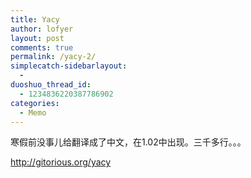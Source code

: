 ```yaml
---
title: Yacy
author: lofyer
layout: post
comments: true
permalink: /yacy-2/
simplecatch-sidebarlayout:
  - 
duoshuo_thread_id:
  - 1234836220387786902
categories:
  - Memo
---
```

寒假前没事儿给翻译成了中文，在1.02中出现。三千多行。。。

<a href="http://gitorious.org/yacy" target="_blank">http://gitorious.org/yacy</a>